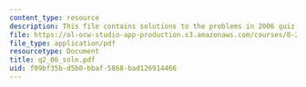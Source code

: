 ```yaml
---
content_type: resource
description: This file contains solutions to the problems in 2006 quiz 2.
file: https://ol-ocw-studio-app-production.s3.amazonaws.com/courses/8-282j-introduction-to-astronomy-spring-2006/f09bf35bd5b0bbaf5868bad126914466_q2_06_soln.pdf
file_type: application/pdf
resourcetype: Document
title: q2_06_soln.pdf
uid: f09bf35b-d5b0-bbaf-5868-bad126914466
---
```

